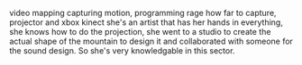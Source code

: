 video mapping capturing motion, programming rage how far to capture, projector and xbox kinect
she's an artist that has her hands in everything, she knows how to do the projection, she went to a studio to create the actual shape of the mountain to design it and collaborated with someone for the sound design. So she's very knowledgable in this sector. 
